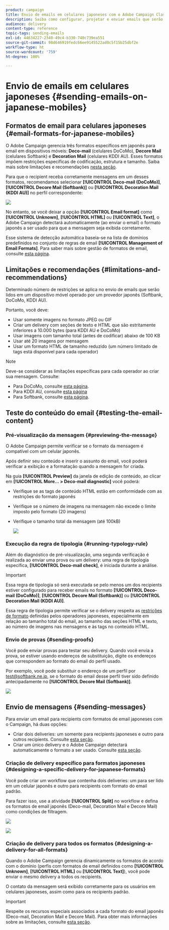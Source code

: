 ```yaml
---
product: campaign
title: Envio de emails em celulares japoneses com o Adobe Campaign Classic
description: Saiba como configurar, projetar e enviar emails que serão lidos em um dispositivo móvel japonês.
audience: delivery
content-type: reference
topic-tags: sending-emails
exl-id: 44634227-2340-49c4-b330-740c739ea551
source-git-commit: 98d646919fedc66ee9145522ad0c5f15b25dbf2e
workflow-type: ht
source-wordcount: '759'
ht-degree: 100%

---
```


# Envio de emails em celulares japoneses {#sending-emails-on-japanese-mobiles}

## Formatos de email para celulares japoneses {#email-formats-for-japanese-mobiles}

O Adobe Campaign gerencia três formatos específicos em japonês para email em dispositivos móveis: **Deco-mail** (celulares DoCoMo), **Decore Mail** (celulares Softbank) e **Decoration Mail** (celulares KDDI AU). Esses formatos impõem restrições específicas de codificação, estrutura e tamanho. Saiba mais sobre limitações e recomendações [nesta seção](#limitations-and-recommendations).

Para que o recipient receba corretamente mensagens em um desses formatos, recomendamos selecionar **[!UICONTROL Deco-mail (DoCoMo)]**, **[!UICONTROL Decore Mail (Softbank)]** ou **[!UICONTROL Decoration Mail (KDDI AU)]** no perfil correspondente:

![](assets/deco-mail_03.png)

No entanto, se você deixar a opção **[!UICONTROL Email format]** como **[!UICONTROL Unknown]**, **[!UICONTROL HTML]** ou **[!UICONTROL Text]**, o Adobe Campaign detectará automaticamente (ao enviar o email) o formato japonês a ser usado para que a mensagem seja exibida corretamente.

Esse sistema de detecção automática baseia-se na lista de domínios predefinidos no conjunto de regras de email **[!UICONTROL Management of Email Formats]**. Para saber mais sobre gestão de formatos de email, consulte [esta página](../../installation/using/email-deliverability.md#managing-email-formats).

## Limitações e recomendações {#limitations-and-recommendations}

Determinado número de restrições se aplica no envio de emails que serão lidos em um dispositivo móvel operado por um provedor japonês (Softbank, DoCoMo, KDDI AU).

Portanto, você deve:

* Usar somente imagens no formato JPEG ou GIF
* Criar um delivery com seções de texto e HTML que são estritamente inferiores a 10.000 bytes (para KDDI AU e DoCoMo)
* Usar imagens com tamanho total (antes de codificar) abaixo de 100 KB
* Usar até 20 imagens por mensagem
* Usar um formato HTML de tamanho reduzido (um número limitado de tags está disponível para cada operador)

>[!NOTE]
>
>Deve-se considerar as limitações específicas para cada operador ao criar sua mensagem. Consulte:
>
>* Para DoCoMo, consulte [esta página](https://www.nttdocomo.co.jp/service/developer/make/content/deco_mail/index.html).
>* Para KDDI AU, consulte [esta página](https://www.au.com/ezfactory/tec/spec/decorations/template.html)
>* Para Softbank, consulte [esta página](https://www.support.softbankmobile.co.jp/partner/home_tech3/index.cfm).


## Teste do conteúdo do email {#testing-the-email-content}

### Pré-visualização da mensagem {#previewing-the-message}

O Adobe Campaign permite verificar se o formato da mensagem é compatível com um celular japonês.

Após definir seu conteúdo e inserir o assunto do email, você poderá verificar a exibição e a formatação quando a mensagem for criada.

Na guia **[!UICONTROL Preview]** da janela de edição de conteúdo, ao clicar em **[!UICONTROL More... > Deco-mail diagnostic]** você poderá:

* Verifique se as tags de conteúdo HTML estão em conformidade com as restrições do formato japonês
* Verifique se o número de imagens na mensagem não excede o limite imposto pelo formato (20 imagens)
* Verifique o tamanho total da mensagem (até 100kB)

   ![](assets/deco-mail_06.png)

### Execução da regra de tipologia {#running-typology-rule}

Além do diagnóstico de pré-visualização, uma segunda verificação é realizada ao enviar uma prova ou um delivery: uma regra de tipologia específica, **[!UICONTROL Deco-mail check]**, é iniciada durante a análise.

>[!IMPORTANT]
>
>Essa regra de tipologia só será executada se pelo menos um dos recipients estiver configurado para receber emails no formato **[!UICONTROL Deco-mail (DoCoMo)]**, **[!UICONTROL Decore Mail (Softbank)]** ou **[!UICONTROL Decoration Mail (KDDI AU)]**.

Essa regra de tipologia permite verificar se o delivery respeita as [restrições de formato](#limitations-and-recommendations) definidas pelos operadores japoneses, especialmente em relação ao tamanho total do email, ao tamanho das seções HTML e texto, ao número de imagens nas mensagens e às tags no conteúdo HTML.

### Envio de provas {#sending-proofs}

Você pode enviar provas para testar seu delivery. Quando você envia a prova, se estiver usando endereços de substituição, digite os endereços que correspondem ao formato do email do perfil usado.

Por exemplo, você pode substituir o endereço de um perfil por test@softbank.ne.jp, se o formato do email desse perfil tiver sido definido antecipadamente no **[!UICONTROL Decore Mail (Softbank)]**.

![](assets/deco-mail_05.png)

## Envio de mensagens {#sending-messages}

Para enviar um email para recipients com formatos de email japoneses com o Campaign, há duas opções:

* Criar dois deliveries: um somente para recipients japoneses e outro para outros recipients. Consulte [esta seção](#designing-a-specific-delivery-for-japanese-formats).
* Criar um único delivery e o Adobe Campaign detectará automaticamente o formato a ser usado. Consulte [esta seção](#designing-a-delivery-for-all-formats).

### Criação de delivery específico para formatos japoneses {#designing-a-specific-delivery-for-japanese-formats}

Você pode criar um workflow que contenha dois deliveries: um para ser lido em um celular japonês e outro para recipients com formato do email padrão.

Para fazer isso, use a atividade **[!UICONTROL Split]** no workflow e defina os formatos de email japonês (Deco-mail, Decoration Mail e Decore Mail) como condições de filtragem.

![](assets/deco-mail_08.png)

![](assets/deco-mail_07.png)

### Criação de delivery para todos os formatos {#designing-a-delivery-for-all-formats}

Quando o Adobe Campaign gerencia dinamicamente os formatos de acordo com o domínio (perfis com formatos de email definidos como **[!UICONTROL Unknown]**, **[!UICONTROL HTML]** ou **[!UICONTROL Text]**), você pode enviar o mesmo delivery a todos os recipients.

O contato da mensagem será exibido corretamente para os usuários em celulares japoneses, assim como para os recipients padrão.

>[!IMPORTANT]
>
>Respeite os recursos especiais associados a cada formato do email japonês (Deco-mail, Decoration Mail e Decore Mail). Para obter mais informações sobre as limitações, consulte [esta seção](#limitations-and-recommendations).

